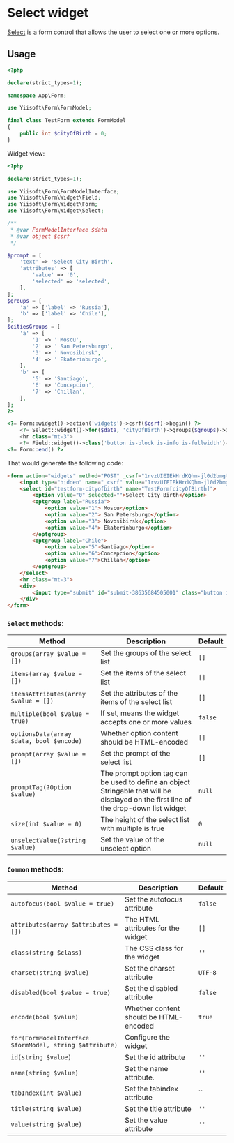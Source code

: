# Select widget

[Select](https://www.w3.org/TR/2012/WD-html-markup-20120329/select.html) is a form control that allows the user to select one or more options.

## Usage

```php
<?php

declare(strict_types=1);

namespace App\Form;

use Yiisoft\Form\FormModel;

final class TestForm extends FormModel
{
    public int $cityOfBirth = 0;
}
```

Widget view:

```php
<?php

declare(strict_types=1);

use Yiisoft\Form\FormModelInterface;
use Yiisoft\Form\Widget\Field;
use Yiisoft\Form\Widget\Form;
use Yiisoft\Form\Widget\Select;

/**
 * @var FormModelInterface $data
 * @var object $csrf
 */

$prompt = [
    'text' => 'Select City Birth',
    'attributes' => [
        'value' => '0',
        'selected' => 'selected',
    ],
];
$groups = [
    'a' => ['label' => 'Russia'],
    'b' => ['label' => 'Chile'],
];
$citiesGroups = [
    'a' => [
        '1' => ' Moscu',
        '2' => ' San Petersburgo',
        '3' => ' Novosibirsk',
        '4' => ' Ekaterinburgo',
    ],
    'b' => [
        '5' => 'Santiago',
        '6' => 'Concepcion',
        '7' => 'Chillan',
    ],
];
?>

<?= Form::widget()->action('widgets')->csrf($csrf)->begin() ?>
    <?= Select::widget()->for($data, 'cityOfBirth')->groups($groups)->items($citiesGroups)->prompt($prompt) ?>
    <hr class="mt-3">
    <?= Field::widget()->class('button is-block is-info is-fullwidth')->submitButton()->value('Save') ?>
<?= Form::end() ?>
```

That would generate the following code:

```html
<form action="widgets" method="POST" _csrf="1rvzUIEIEkHrdKQhm-jl0d2bmgtXjCrLCiW69nxzdRSy1oICs2RRIN8FnWXEhZXjh-jxJm7HRrg6SO6-JQAYWA==">
    <input type="hidden" name="_csrf" value="1rvzUIEIEkHrdKQhm-jl0d2bmgtXjCrLCiW69nxzdRSy1oICs2RRIN8FnWXEhZXjh-jxJm7HRrg6SO6-JQAYWA==">
    <select id="testform-cityofbirth" name="TestForm[cityOfBirth]">
        <option value="0" selected="">Select City Birth</option>
        <optgroup label="Russia">
            <option value="1"> Moscu</option>
            <option value="2"> San Petersburgo</option>
            <option value="3"> Novosibirsk</option>
            <option value="4"> Ekaterinburgo</option>
        </optgroup>
        <optgroup label="Chile">
            <option value="5">Santiago</option>
            <option value="6">Concepcion</option>
            <option value="7">Chillan</option>
        </optgroup>
    </select>
    <hr class="mt-3">
    <div>
        <input type="submit" id="submit-38635684505001" class="button is-block is-info is-fullwidth" name="submit-38635684505001" value="Save">
    </div>
</form>
```

### `Select` methods:

Method | Description | Default
-------|-------------|---------
`groups(array $value = [])` | Set the groups of the select list | `[]`
`items(array $value = [])` | Set the items of the select list | `[]`
`itemsAttributes(array $value = [])` | Set the attributes of the items of the select list | `[]`
`multiple(bool $value = true)` | If set, means the widget accepts one or more values | `false`
`optionsData(array $data, bool $encode)` | Whether option content should be HTML-encoded | `[]`
`prompt(array $value = [])` | Set the prompt of the select list | `[]`
`promptTag(?Option $value)` | The prompt option tag can be used to define an object Stringable that will be displayed on the first line of the drop-down list widget | `null`
`size(int $value = 0)` | The height of the select list with multiple is true | `0`
`unselectValue(?string $value)` | Set the value of the unselect option | `null`

### `Common` methods:

Method | Description | Default
-------|-------------|---------
`autofocus(bool $value = true)` | Set the autofocus attribute | `false`
`attributes(array $attributes = [])` | The HTML attributes for the widget | `[]`
`class(string $class)` | The CSS class for the widget | `''`
`charset(string $value)` | Set the charset attribute | `UTF-8`
`disabled(bool $value = true)` | Set the disabled attribute | `false`
`encode(bool $value)` | Whether content should be HTML-encoded | `true`
`for(FormModelInterface $formModel, string $attribute)` | Configure the widget |
`id(string $value)` | Set the id attribute | `''`
`name(string $value)` | Set the name attribute. | `''`
`tabIndex(int $value)` | Set the tabindex attribute | ``
`title(string $value)` | Set the title attribute | `''`
`value(string $value)` | Set the value attribute | `''`

